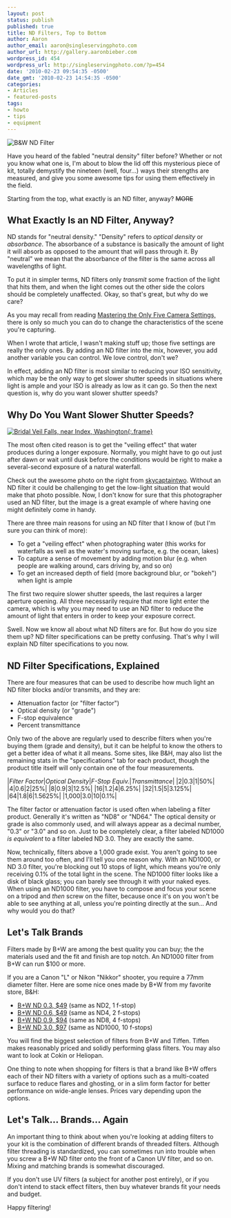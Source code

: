 ```yaml
---
layout: post
status: publish
published: true
title: ND Filters, Top to Bottom
author: Aaron
author_email: aaron@singleservingphoto.com
author_url: http://gallery.aaronbieber.com
wordpress_id: 454
wordpress_url: http://singleservingphoto.com/?p=454
date: '2010-02-23 09:54:35 -0500'
date_gmt: '2010-02-23 14:54:35 -0500'
categories:
- Articles
- featured-posts
tags:
- howto
- tips
- equipment
---
```


![B&W ND Filter](http://singleservingphoto.com/wp-content/uploads/2010/02/bw-filter-150x103.jpg "B&W ND Filter")

Have you heard of the fabled "neutral density" filter before? Whether or not you
know what one is, I'm about to blow the lid off this mysterious piece of kit,
totally demystify the nineteen (well, four...) ways their strengths are
measured, and give you some awesome tips for using them effectively in the
field.

Starting from the top, what exactly is an ND filter, anyway? ~~MORE~~

## What Exactly Is an ND Filter, Anyway?

ND stands for "neutral density." "Density" refers to _optical density_ or
_absorbance_. The absorbance of a substance is basically the amount of light it
will absorb as opposed to the amount that will pass through it. By "neutral" we
mean that the absorbance of the filter is the same across all wavelengths of
light.

To put it in simpler terms, ND filters only _transmit_ some fraction of the
light that hits them, and when the light comes out the other side the colors
should be completely unaffected. Okay, so that's great, but why do we care?

As you may recall from reading
[Mastering the Only Five Camera Settings,](/articles/2008/06/30/mastering-the-only-five-camera-settings.html)
there is only so much you can do to change the characteristics of the scene
you're capturing.

When I wrote that article, I wasn't making stuff up; those five settings are
really the only ones. By adding an ND filter into the mix, however, you add
another variable you can control. We love control, don't we?

In effect, adding an ND filter is most similar to reducing your ISO sensitivity,
which may be the only way to get slower shutter speeds in situations where light
is ample and your ISO is already as low as it can go. So then the next question
is, why do you want slower shutter speeds?

## Why Do You Want Slower Shutter Speeds?

[![Bridal Veil Falls, near Index, Washington](http://farm1.static.flickr.com/38/81303741_1aa4cf6e6e_m.jpg
"Bridal Veil Falls"){:.frame}](http://www.flickr.com/photos/skycaptaintwo/81303741/)

The most often cited reason is to get the "veiling effect" that water produces
during a longer exposure. Normally, you might have to go out just after dawn or
wait until dusk before the conditions would be right to make a several-second
exposure of a natural waterfall.

Check out the awesome photo on the right from
[skycaptaintwo](http://www.flickr.com/photos/skycaptaintwo/). Without an ND
filter it could be challenging to get the low-light situation that would make
that photo possible. Now, I don't know for sure that this photographer used an
ND filter, but the image is a great example of where having one might definitely
come in handy.

There are three main reasons for using an ND filter that I know of (but I'm sure
you can think of more):

* To get a "veiling effect" when photographing water (this works for waterfalls
  as well as the water's moving surface, e.g. the ocean, lakes)
* To capture a sense of movement by adding motion blur (e.g. when people are
  walking around, cars driving by, and so on)
* To get an increased depth of field (more background blur, or "bokeh") when
  light is ample

The first two require slower shutter speeds, the last requires a larger aperture
opening. All three necessarily require that more light enter the camera, which
is why you may need to use an ND filter to reduce the amount of light that
enters in order to keep your exposure correct.

Swell. Now we know all about what ND filters are for. But how do you size them
up? ND filter specifications can be pretty confusing. That's why I will explain
ND filter specifications to you now.

## ND Filter Specifications, Explained

There are four measures that can be used to describe how much light an ND filter
blocks and/or transmits, and they are:

* Attenuation factor (or "filter factor")
* Optical density (or "grade")
* F-stop equivalence
* Percent transmittance

Only two of the above are regularly used to describe filters when you're buying
them (grade and density), but it can be helpful to know the others to get a
better idea of what it all means. Some sites, like B&H, may also list the
remaining stats in the "specifications" tab for each product, though the product
title itself will only contain one of the four measurements.

|*Filter Factor*|*Optical Density*|*F-Stop Equiv.*|*Transmittance*|
|2|0.3|1|50%|
|4|0.6|2|25%|
|8|0.9|3|12.5%|
|16|1.2|4|6.25%|
|32|1.5|5|3.125%|
|64|1.8|6|1.5625%|
|1,000|3.0|10|0.1%|

The filter factor or attenuation factor is used often when labeling a
filter product. Generally it's written as "ND8" or "ND64." The optical
density or grade is also commonly used, and will always appear as a
decimal number, "0.3" or "3.0" and so on. Just to be completely clear, a
filter labeled ND1000 *is equivalent* to a filter labeled ND 3.0. They
are exactly the same.

Now, technically, filters above a 1,000 grade exist. You aren't going to
see them around too often, and I'll tell you one reason why. With an
ND1000, or ND 3.0 filter, you're blocking out 10 stops of light, which
means you're only receiving 0.1% of the total light in the scene. The
ND1000 filter looks like a disk of black glass; you can barely see
through it with your naked eyes. When using an ND1000 filter, you have
to compose and focus your scene on a tripod and _then_ screw on the
filter, because once it's on you won't be able to see anything at all,
unless you're pointing directly at the sun... And why would you do that?

## Let's Talk Brands

Filters made by B+W are among the best quality you can buy; the the
materials used and the fit and finish are top notch. An ND1000 filter
from B+W can run \$100 or more.

If you are a Canon "L" or Nikon "Nikkor" shooter, you require a 77mm
diameter filter. Here are some nice ones made by B+W from my favorite
store, B&H:

* [B+W ND 0.3,
$49](http://www.bhphotovideo.com/c/product/7982-REG/B_W_65072718_77mm_x_0_75_101.html?KBID=2457&BI=1816)
(same as ND2, 1 f-stop)
 * [B+W ND 0.6,
$49](http://www.bhphotovideo.com/c/product/8018-REG/B_W_65_072910_77mm_102_Neutral_Density.html?KBID=2457&BI=1816)
(same as ND4, 2 f-stops)
 * [B+W ND 0.9,
$94](http://www.bhphotovideo.com/c/product/8054-REG/B_W_65_073102_77mm_103_Neutral_Density.html?KBID=2457&BI=1816)
(same as ND8, 4 f-stops)
 * [B+W ND 3.0,
$97](http://www.bhphotovideo.com/c/product/8120-REG/B_W_65_066729_77mm_110_Neutral_Density.html?KBID=2457&BI=1816)
(same as ND1000, 10 f-stops)

You will find the biggest selection of filters from B+W and Tiffen.
Tiffen makes reasonably priced and solidly performing glass filters. You
may also want to look at Cokin or Heliopan.

One thing to note when shopping for filters is that a brand like B+W
offers each of their ND filters with a variety of options such as a
multi-coated surface to reduce flares and ghosting, or in a slim form
factor for better performance on wide-angle lenses. Prices vary
depending upon the options.

## Let's Talk... Brands... Again

An important thing to think about when you're looking at adding filters
to your kit is the combination of different brands of threaded filters.
Although filter threading is standardized, you can sometimes run into
trouble when you screw a B+W ND filter onto the front of a Canon UV
filter, and so on. Mixing and matching brands is somewhat discouraged.

If you don't use UV filters (a subject for another post entirely), or if
you don't intend to stack effect filters, then buy whatever brands fit
your needs and budget.

Happy filtering!
